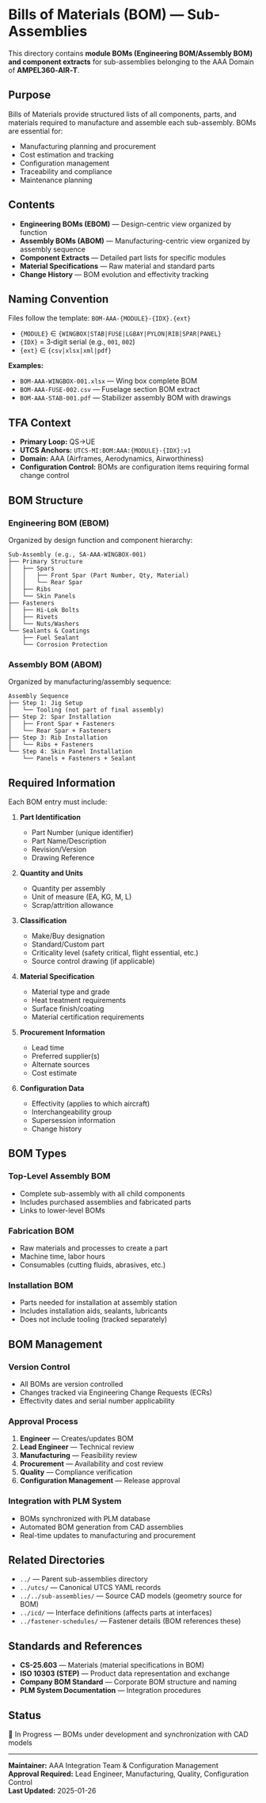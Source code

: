 # Bills of Materials (BOM) — Sub-Assemblies

This directory contains **module BOMs (Engineering BOM/Assembly BOM) and component extracts** for sub-assemblies belonging to the AAA Domain of **AMPEL360‑AIR‑T**.

## Purpose

Bills of Materials provide structured lists of all components, parts, and materials required to manufacture and assemble each sub-assembly. BOMs are essential for:

* Manufacturing planning and procurement
* Cost estimation and tracking
* Configuration management
* Traceability and compliance
* Maintenance planning

## Contents

* **Engineering BOMs (EBOM)** — Design-centric view organized by function
* **Assembly BOMs (ABOM)** — Manufacturing-centric view organized by assembly sequence
* **Component Extracts** — Detailed part lists for specific modules
* **Material Specifications** — Raw material and standard parts
* **Change History** — BOM evolution and effectivity tracking

## Naming Convention

Files follow the template: `BOM-AAA-{MODULE}-{IDX}.{ext}`

* `{MODULE}` ∈ `{WINGBOX|STAB|FUSE|LGBAY|PYLON|RIB|SPAR|PANEL}`
* `{IDX}` = 3‑digit serial (e.g., `001`, `002`)
* `{ext}` ∈ `{csv|xlsx|xml|pdf}`

**Examples:**
* `BOM-AAA-WINGBOX-001.xlsx` — Wing box complete BOM
* `BOM-AAA-FUSE-002.csv` — Fuselage section BOM extract
* `BOM-AAA-STAB-001.pdf` — Stabilizer assembly BOM with drawings

## TFA Context

* **Primary Loop:** QS→UE
* **UTCS Anchors:** `UTCS-MI:BOM:AAA:{MODULE}-{IDX}:v1`
* **Domain:** AAA (Airframes, Aerodynamics, Airworthiness)
* **Configuration Control:** BOMs are configuration items requiring formal change control

## BOM Structure

### Engineering BOM (EBOM)
Organized by design function and component hierarchy:

```
Sub-Assembly (e.g., SA-AAA-WINGBOX-001)
├── Primary Structure
│   ├── Spars
│   │   ├── Front Spar (Part Number, Qty, Material)
│   │   └── Rear Spar
│   ├── Ribs
│   └── Skin Panels
├── Fasteners
│   ├── Hi-Lok Bolts
│   ├── Rivets
│   └── Nuts/Washers
└── Sealants & Coatings
    ├── Fuel Sealant
    └── Corrosion Protection
```

### Assembly BOM (ABOM)
Organized by manufacturing/assembly sequence:

```
Assembly Sequence
├── Step 1: Jig Setup
│   └── Tooling (not part of final assembly)
├── Step 2: Spar Installation
│   ├── Front Spar + Fasteners
│   └── Rear Spar + Fasteners
├── Step 3: Rib Installation
│   └── Ribs + Fasteners
└── Step 4: Skin Panel Installation
    └── Panels + Fasteners + Sealant
```

## Required Information

Each BOM entry must include:

1. **Part Identification**
   - Part Number (unique identifier)
   - Part Name/Description
   - Revision/Version
   - Drawing Reference

2. **Quantity and Units**
   - Quantity per assembly
   - Unit of measure (EA, KG, M, L)
   - Scrap/attrition allowance

3. **Classification**
   - Make/Buy designation
   - Standard/Custom part
   - Criticality level (safety critical, flight essential, etc.)
   - Source control drawing (if applicable)

4. **Material Specification**
   - Material type and grade
   - Heat treatment requirements
   - Surface finish/coating
   - Material certification requirements

5. **Procurement Information**
   - Lead time
   - Preferred supplier(s)
   - Alternate sources
   - Cost estimate

6. **Configuration Data**
   - Effectivity (applies to which aircraft)
   - Interchangeability group
   - Supersession information
   - Change history

## BOM Types

### Top-Level Assembly BOM
* Complete sub-assembly with all child components
* Includes purchased assemblies and fabricated parts
* Links to lower-level BOMs

### Fabrication BOM
* Raw materials and processes to create a part
* Machine time, labor hours
* Consumables (cutting fluids, abrasives, etc.)

### Installation BOM
* Parts needed for installation at assembly station
* Includes installation aids, sealants, lubricants
* Does not include tooling (tracked separately)

## BOM Management

### Version Control
* All BOMs are version controlled
* Changes tracked via Engineering Change Requests (ECRs)
* Effectivity dates and serial number applicability

### Approval Process
1. **Engineer** — Creates/updates BOM
2. **Lead Engineer** — Technical review
3. **Manufacturing** — Feasibility review
4. **Procurement** — Availability and cost review
5. **Quality** — Compliance verification
6. **Configuration Management** — Release approval

### Integration with PLM System
* BOMs synchronized with PLM database
* Automated BOM generation from CAD assemblies
* Real-time updates to manufacturing and procurement

## Related Directories

* `../` — Parent sub-assemblies directory
* `../utcs/` — Canonical UTCS YAML records
* `../../sub-assemblies/` — Source CAD models (geometry source for BOM)
* `../icd/` — Interface definitions (affects parts at interfaces)
* `../fastener-schedules/` — Fastener details (BOM references these)

## Standards and References

* **CS-25.603** — Materials (material specifications in BOM)
* **ISO 10303 (STEP)** — Product data representation and exchange
* **Company BOM Standard** — Corporate BOM structure and naming
* **PLM System Documentation** — Integration procedures

## Status

🔄 In Progress — BOMs under development and synchronization with CAD models

---

**Maintainer:** AAA Integration Team & Configuration Management  
**Approval Required:** Lead Engineer, Manufacturing, Quality, Configuration Control  
**Last Updated:** 2025-01-26
